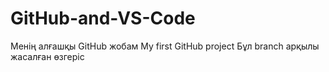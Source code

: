 # GitHub-and-VS-Code
Менің алғашқы GitHub жобам
My first GitHub project 
Бұл branch арқылы жасалған өзгеріс